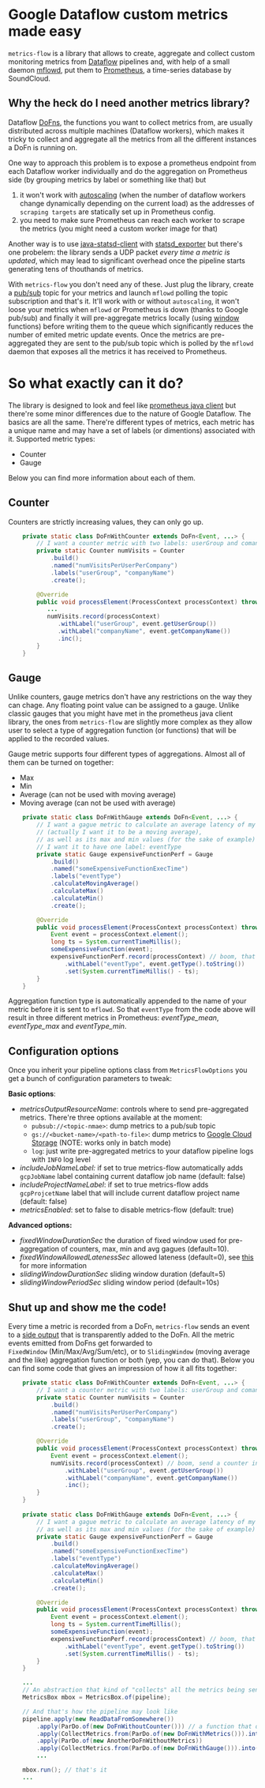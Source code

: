 # Google Dataflow custom metrics made easy

`metrics-flow` is a library that allows to create, aggregate and collect custom monitoring metrics from [Dataflow](https://cloud.google.com/dataflow/)
pipelines and, with help of a small daemon [mflowd](https://github.com/qubitdigital/mflowd), put them to [Prometheus](https://prometheus.io/), 
a time-series database by SoundCloud.

## Why the heck do I need another metrics library? 

Dataflow [DoFns](https://cloud.google.com/dataflow/java-sdk/JavaDoc/com/google/cloud/dataflow/sdk/transforms/DoFn), the functions
you want to collect metrics from, are usually distributed across multiple machines (Dataflow workers), which makes it tricky to collect 
and aggregate all the metrics from all the different instances a DoFn is running on.

One way to approach this problem is to expose a prometheus endpoint from each Dataflow worker individually and do the aggregation on Prometheus
side (by grouping metrics by label or something like that) but
  1. it won't work with [autoscaling](https://cloud.google.com/dataflow/service/dataflow-service-desc#autoscaling) (when the number of dataflow workers change dynamically depending on the current load) as the addresses of `scraping targets` are statically set up in Prometheus config. 
  2. you need to make sure Prometheus can reach each worker to scrape the metrics (you might need a custom worker image for that)

Another way is to use [java-statsd-client](https://github.com/tim-group/java-statsd-client) with [statsd_exporter](https://github.com/prometheus/statsd_exporter) but there's one probelem: the library sends a UDP packet _every time a metric is updated_, which may lead to significant overhead once the pipeline starts generating tens of thouthands of metrics.

With `metrics-flow` you don't need any of these. Just plug the library, create a [pub/sub](https://cloud.google.com/pubsub/docs/) topic
for your metrics and launch `mflowd` polling the topic subscription and that's it. It'll work with or without `autoscaling`,
it won't loose your metrics when `mflowd` or Prometheus is down (thanks to Google pub/sub) and finally it will pre-aggregate metrics locally (using [window](https://cloud.google.com/dataflow/model/windowing) functions) before writing them to the queue which significantly reduces the number of emited metric update events. Once the metrics are pre-aggregated they are sent to the pub/sub topic which is polled by the `mflowd` daemon that exposes all the metrics it has received to Prometheus.

# So what exactly can it do?

The library is designed to look and feel like [prometheus java client](https://github.com/prometheus/client_java) but there're some minor differences due to the nature of Google Dataflow. The basics are all the same. There're different types of metrics, each metric has a unique name and may have a set of labels (or dimentions) associated with it. Supported metric types:

* Counter
* Gauge

Below you can find more information about each of them.

## Counter

Counters are strictly increasing values, they can only go up.

```java
    private static class DoFnWithCounter extends DoFn<Event, ...> {
        // I want a counter metric with two labels: userGroup and comanyName
        private static Counter numVisits = Counter
            .build()
            .named("numVisitsPerUserPerCompany")
            .labels("userGroup", "companyName")
            .create();

        @Override
        public void processElement(ProcessContext processContext) throws Exception {
           ...
           numVisits.record(processContext)
              .withLabel("userGroup", event.getUserGroup())
              .withLabel("companyName", event.getCompanyName())
              .inc();
        }
    }
```

## Gauge

Unlike counters, gauge metrics don't have any restrictions on the way they can chage. Any floating point value can be assigned to a gauge.
Unlike classic gauges that you might have met in the prometheus java client library, the ones from `metrics-flow` are slightly more complex as they allow user to select a type of aggregation function (or functions) that will be applied to the recorded values.

Gauge metric supports four different types of aggregations. Almost all of them can be turned on together:
* Max
* Min
* Average (can not be used with moving average)
* Moving average (can not be used with average)

```java
    private static class DoFnWithGauge extends DoFn<Event, ...> {
        // I want a gague metric to calculate an average latency of my DoFn 
        // (actually I want it to be a moving average),
        // as well as its max and min values (for the sake of example) and 
        // I want it to have one label: eventType
        private static Gauge expensiveFunctionPerf = Gauge
            .build()
            .named("someExpensiveFunctionExecTime")
            .labels("eventType")
            .calculateMovingAverage()
            .calculateMax()
            .calculateMin()
            .create();

        @Override
        public void processElement(ProcessContext processContext) throws Exception {
            Event event = processContext.element();
            long ts = System.currentTimeMillis();
            someExpensiveFunction(event);
            expensiveFunctionPerf.record(processContext) // boom, that's it, emit the event
                .withLabel("eventType", event.getType().toString())
                .set(System.currentTimeMillis() - ts);
        }
    }
```

Aggregation function type is automatically appended to the name of your metric before it is sent to `mflowd`. So that `eventType` from the code above will result in three different metrics in Prometheus: *eventType_mean*, *eventType_max* and *eventType_min*.

## Configuration options

Once you inherit your pipeline options class from `MetricsFlowOptions` you get a bunch of configuration parameters to tweak:

**Basic options**:
* *metricsOutputResourceName*: controls where to send pre-aggregated metrics. There're three options available at the moment:
   * `pubsub://<topic-nmae>`: dump metrics to a pub/sub topic
   * `gs://<bucket-name>/<path-to-file>`: dump metrics to [Google Cloud Storage](https://cloud.google.com/storage/docs/cloud-console) (NOTE: works only in batch mode)
   * `log`: just write pre-aggregated metrics to your dataflow pipeline logs with `INFO` log level 
* *includeJobNameLabel:* if set to true metrics-flow automatically adds `gcpJobName` label containing current dataflow job name (default: false)
* *includeProjectNameLabel*: if set to true metrics-flow adds `gcpProjcetName` label that will include current dataflow project name (default: false)
* *metricsEnabled*: set to false to disable metrics-flow (default: true)

**Advanced options:**
* *fixedWindowDurationSec* the duration of fixed window used for pre-aggregation of counters, max, min and avg gagues (default=10).
* *fixedWindowAllowedLatenessSec* allowed lateness (default=0), see [this](https://cloud.google.com/dataflow/java-sdk/JavaDoc/com/google/cloud/dataflow/sdk/transforms/windowing/Window.html#withAllowedLateness-org.joda.time.Duration-) for more information
* *slidingWindowDurationSec* sliding window duration (default=5)
* *slidingWindowPeriodSec* sliding window period (default=10s)

## Shut up and show me the code!

Every time a metric is recorded from a DoFn, `metrics-flow` sends an event to a [side output](https://cloud.google.com/dataflow/model/par-do#emitting-to-side-outputs-in-your-dofn) that 
 is transparently added to the DoFn. All the metric events emitted from DoFns get forwarded to  
 `FixedWindow` (Min/Max/Avg/Sum/etc), or to `SlidingWindow` (moving average and the like) aggregation function or both (yep, you can do that). Below you can find 
 some code that gives an impression of how it all fits together:

```java
    private static class DoFnWithCounter extends DoFn<Event, ...> {
        // I want a counter metric with two labels: userGroup and comanyName
        private static Counter numVisits = Counter
            .build()
            .named("numVisitsPerUserPerCompany")
            .labels("userGroup", "companyName")
            .create();

        @Override
        public void processElement(ProcessContext processContext) throws Exception {
            Event event = processContext.element();
            numVisits.record(processContext) // boom, send a counter increase event
                .withLabel("userGroup", event.getUserGroup())
                .withLabel("companyName", event.getCompanyName())
                .inc();
        }
    }
    
    private static class DoFnWithGauge extends DoFn<Event, ...> {
        // I want a gague metric to calculate an average latency of my DoFn (actually I want it to be a moving average),
        // as well as its max and min values (for the sake of example) and I want it to have one label: eventType
        private static Gauge expensiveFunctionPerf = Gauge
            .build()
            .named("someExpensiveFunctionExecTime")
            .labels("eventType")
            .calculateMovingAverage()
            .calculateMax()
            .calculateMin()
            .create();

        @Override
        public void processElement(ProcessContext processContext) throws Exception {
            Event event = processContext.element();
            long ts = System.currentTimeMillis();
            someExpensiveFunction(event);
            expensiveFunctionPerf.record(processContext) // boom, that's it, emit the event
                .withLabel("eventType", event.getType().toString())
                .set(System.currentTimeMillis() - ts);
        }
    }

    ...
    // An abstraction that kind of "collects" all the metrics being sent from all the DoFns
    MetricsBox mbox = MetricsBox.of(pipeline);

    // And that's how the pipeline may look like
    pipeline.apply(new ReadDataFromSomewhere())
        .apply(ParDo.of(new DoFnWithoutCounter())) // a function that doesn't use metrics
        .apply(CollectMetrics.from(ParDo.of(new DoFnWithMetrics())).into(mbox)) // a function that does use metrics
        .apply(ParDo.of(new AnotherDoFnWithoutMetrics))
        .apply(CollectMetrics.from(ParDo.of(new DoFnWithGauge())).into(mbox))
        ...

    mbox.run(); // that's it
    ...
```
